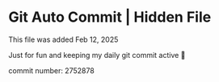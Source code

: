 # Git Auto Commit | Hidden File

This file was added Feb 12, 2025

Just for fun and keeping my daily git commit active 🤪

commit number: 2752878

